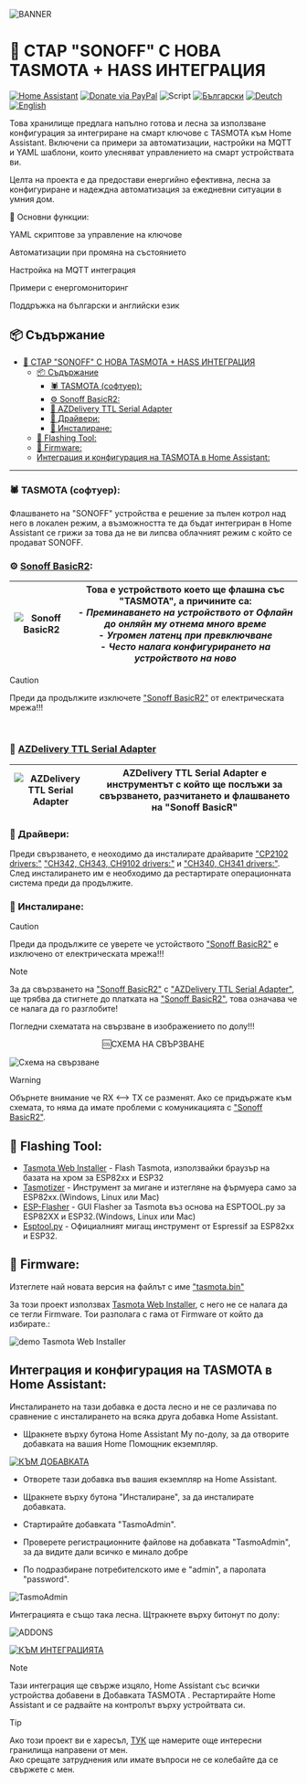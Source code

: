 ![BANNER](/IMG/banner.png)

# 🤖 СТАР "SONOFF" С НОВА TASMOTA + HASS ИНТЕГРАЦИЯ

[![Home Assistant](https://img.shields.io/badge/🏠_Home_Assistant-41BDF5?logo=homeassistant)](https://www.home-assistant.io/) [![Donate via PayPal](https://img.shields.io/badge/PayPal-Donate-blue?logo=paypal)](https://www.paypal.com/donate/?hosted_button_id=AAWFZVF2XCP5A)
![Script](https://img.shields.io/badge/logo-yaml-green?logo=yaml)
[![Български](https://img.shields.io/badge/BG_Български-език-green?logo=translate&labelColor=gray&style=flat-square&link=https://example.com/bg
)](BG.md)
[![Deutch](https://img.shields.io/badge/DE_Deutsche-sprache-green?logo=translate&labelColor=gray&style=flat-square&link=https://example.com/bg
)](DE.md)
[![English](https://img.shields.io/badge/EN_English-language-green?logo=translate&labelColor=gray&style=flat-square&link=https://example.com/bg)](README.md)

Това хранилище предлага напълно готова и лесна за използване конфигурация за интегриране на смарт ключове с TASMOTA към Home Assistant. Включени са примери за автоматизации, настройки на MQTT и YAML шаблони, които улесняват управлението на смарт устройствата ви.

Целта на проекта е да предостави енергийно ефективна, лесна за конфигуриране и надеждна автоматизация за ежедневни ситуации в умния дом.

📌 Основни функции:

YAML скриптове за управление на ключове

Автоматизации при промяна на състоянието

Настройка на MQTT интеграция

Примери с енергомониторинг

Поддръжка на български и английски език

## 📦 Съдържание

- [🤖 СТАР "SONOFF" С НОВА TASMOTA + HASS ИНТЕГРАЦИЯ](#-стар-sonoff-с-нова-tasmota--hass-интеграция)
  - [📦 Съдържание](#-съдържание)
    - [🕷️ TASMOTA (софтуер):](#️-tasmota-софтуер)
    - [⚙️ Sonoff BasicR2:](#️-sonoff-basicr2)
    - [🔗 AZDelivery TTL Serial Adapter](#-azdelivery-ttl-serial-adapter)
    - [💾 Драйвери:](#-драйвери)
    - [🧩 Инсталиране:](#-инсталиране)
  - [💊 Flashing Tool:](#-flashing-tool)
  - [💉 Firmware:](#-firmware)
  - [Интеграция и конфигурация на TASMOTA в Home Assistant:](#интеграция-и-конфигурация-на-tasmota-в-home-assistant)

---

### 🕷️ TASMOTA (софтуер):

Флашването на "SONOFF" устройства е решение за пълен котрол над него в локален режим, а възможността те да бъдат интегриран в Home Assistant се грижи за това да не ви липсва облачният режим с който се продават SONOFF.

### ⚙️ [Sonoff BasicR2][sonoff]: 

| ![Sonoff BasicR2](/IMG/BASICR2.png) | Това е устройството което ще флашна със "TASMOTA", а причините са: <br> - *Преминаването на устройството от Офлайн до онляйн му отнема много време* <br> - *Угромен латенц при превключване* <br> - *Често налага конфигурирането на устройството на ново*|
|-----|-----|

> [!CAUTION]
> Преди да продължите изключете ["Sonoff BasicR2"][sonoff] от електрическата мрежа!!!

<br>

### 🔗 [AZDelivery TTL Serial Adapter][azd]

| ![AZDelivery TTL Serial Adapter](/IMG/TTL%20Adapter.png) | AZDelivery TTL Serial Adapter е инструментът с който ще послъжи за свързването, разчитането и флашването на  "Sonoff BasicR" |
|-----|-----|

### 💾 Драйвери:

Преди свързването, е неоходимо да инсталирате драйварите ["CP2102 drivers:"](https://www.silabs.com/products/development-tools/software/usb-to-uart-bridge-vcp-drivers) ["CH342, CH343, CH9102 drivers:"](https://www.wch.cn/downloads/CH343SER_ZIP.html) и ["CH340, CH341 drivers:"](https://www.wch.cn/downloads/CH341SER_ZIP.html). След инсталирането им е необходимо да рестартирате операционната система преди да продължите.

### 🧩 Инсталиране:

> [!CAUTION]
> Преди да продължите се уверете че устойството ["Sonoff BasicR2"][sonoff]  е изключено от електрическата мрежа!!! 
>

> [!NOTE]
> За да свързването на ["Sonoff BasicR2"][sonoff] с ["AZDelivery TTL Serial Adapter"][azd], ще трябва да стигнете до платката на ["Sonoff BasicR2"][sonoff], това означава че се налага да го разглобите!
>
> Погледни схематата на свързване в изображението по долу!!!

<p align=center> 🆒СХЕМА НА СВЪРЗВАНЕ </p>

![Схема на свързване](/IMG/sonoff-basicr2-modul.png)

> [!WARNING]
> Обърнете внимание че RX <--> TX се разменят. Ако се придържате към схемата, то няма да имате проблеми с комуникацията с ["Sonoff BasicR2"][sonoff].


## 💊 Flashing Tool:

- [Tasmota Web Installer](https://tasmota.github.io/install/) - Flash Tasmota, използвайки браузър на базата на хром за ESP82xx и ESP32
- [Tasmotizer](https://github.com/tasmota/tasmotizer/releases) - Инструмент за мигане и изтегляне на фърмуера само за ESP82xx.(Windows, Linux или Mac)
- [ESP-Flasher](https://github.com/Jason2866/ESP_Flasher) - GUI Flasher за Tasmota въз основа на ESPTOOL.py за ESP82XX и ESP32.(Windows, Linux или Mac)
- [Esptool.py](https://github.com/espressif/esptool) - Официалният мигащ инструмент от Espressif за ESP82xx и ESP32.

## 💉 Firmware: 

Изтеглете най новата версия на файлът с име ["tasmota.bin"](https://ota.tasmota.com/tasmota/release/)

За този проект използвах [Tasmota Web Installer](https://tasmota.github.io/install/), с него не се налага да се тегли Firmware. Тои разполага с гама от Firmware от който да избирате.:

![demo Tasmota Web Installer](/IMG/TASMOTA-WEB.gif)

## Интеграция и конфигурация на TASMOTA в Home Assistant:

Инсталирането на тази добавка е доста лесно и не се различава по сравнение с инсталирането на всяка друга добавка Home Assistant.

- Щракнете върху бутона Home Assistant My по-долу, за да отворите добавката на вашия Home Помощник екземпляр.
    
[![КЪМ ДОБАВКАТА](https://raw.githubusercontent.com/Bacard1/icon-set-project/9e7e05e78747dc0ecaa404a33cbe9e5d264ad003/button/button%20ADD-ON%20ON.svg)](https://my.home-assistant.io/redirect/supervisor_addon/?addon=a0d7b954_sonweb&repository_url=https%3A%2F%2Fgithub.com%2Fhassio-addons%2Frepository)

- Отворете тази добавка във вашия екземпляр на Home Assistant.

- Щракнете върху бутона "Инсталиране", за да инсталирате добавката.

- Стартирайте добавката "TasmoAdmin".

- Проверете регистрационните файлове на добавката "TasmoAdmin", за да видите дали всичко е минало добре

- По подразбиране потребителското име е "admin", а паролата "password".  

![TasmoAdmin](/IMG/TASMOTA.gif)

Интеграцията е също така лесна. Щтракнете върху битонут по долу:

![ADDONS](/IMG/TASMOTA-Finish.gif)

[![КЪМ ИНТЕГРАЦИЯТА](https://raw.githubusercontent.com/Bacard1/icon-set-project/9e7e05e78747dc0ecaa404a33cbe9e5d264ad003/button/button%20ADD%20INTEGRATION%20TO.svg)](https://my.home-assistant.io/redirect/config_flow_start?domain=tasmota)

> [!NOTE]
> Тази интеграция ще свърже изцяло, Home Assistant със всички устройства добавени в Добавката TASMOTA . Рестартирайте Home Assistant и се радвайте на контролът върху устройтвата си.

> [!TIP]
> Ако този проект ви е харесъл, [ТУК](https://github.com/Bacard1?tab=repositories) ще намерите още интересни гранилища направени от мен.<br>
> Ако срещате затруднения или имате въпроси не се колебайте да се свържете с мен.

[sonoff]: https://www.amazon.de/SONOFF-BASICR4-Lichtschalter-Intelligenter-%C3%9Cberhitzungsschutzfunktion/dp/B0CG8XDJ35/ref=sr_1_2_sspa?__mk_de_DE=%C3%85M%C3%85%C5%BD%C3%95%C3%91&crid=3CMT8DHMKLZV2&dib=eyJ2IjoiMSJ9.KXz9r3CypIhIVQgNxT_fRRIXSv-_QJ7HYot3T9WVhWio4PEeNr_0ODHa9fsuvzBoQtgE-qLeoSI6hQ32-rg9B8qog9vHVBaMA5rrgNjJD1c3010AmXTH5u2_McLbmJKW.UyaG9DIU92qqhsySG8ho9AABr_ownM1IAcmqx6VV7UA&dib_tag=se&keywords=sonoff%2Bbasic&qid=1731277654&s=ce-de&sprefix=sonoff%2Bbasic%2Celectronics%2C90&sr=1-2-spons&sp_csd=d2lkZ2V0TmFtZT1zcF9hdGY&th=1

[azd]: https://www.amazon.de/AZDelivery-Adapter-kompatibel-FT232RL-inklusive/dp/B0DJ2J8LJM/ref=sr_1_1_sspa?__mk_de_DE=%C3%85M%C3%85%C5%BD%C3%95%C3%91&crid=6IF4MKNS4A5T&dib=eyJ2IjoiMSJ9._d-RneqdaNTqbSZPIzlD09nusj5HRIQO-OdnwFACIJPChaFh0mSw_okV_YNRHpHk5hL9HFiuG1JWvmmTtW_lFXNdrgu2gEqH9a1Jys2oqrlRKBEGIV3B6YD85U2tEd1YrLK5gGRQL9O3G8yIEfzxRhauCQTjDdWMGRJJwUEmo7fnqblcY63CtKW0IM2ThWU1Ngu_NxnQpYbzU6GI0_PfVIsR4dZZ3LY2ATQ6J_GWyX_CVp4fCv2gV3zdygqymyBhzKkI92fOa1UI81vrCmBVtrT-OZQdtuI-DC-HPV2Mo1Q.wArW0v1fUUeFpffPXDInIyLM66yaBRHGi-TwZQ-ePS8&dib_tag=se&keywords=TTL%2BSerial%2BConverter%2BAdapter%2Baz&qid=1731285082&s=ce-de&sprefix=ttl%2Bserial%2Bconverter%2Badapter%2Baz%2Celectronics%2C112&sr=1-1-spons&sp_csd=d2lkZ2V0TmFtZT1zcF9hdGY&th=1
